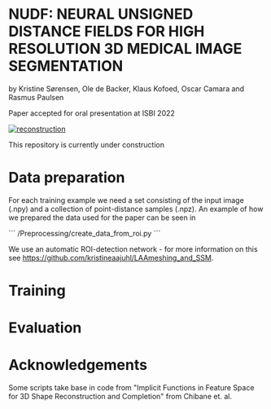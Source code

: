 # NUDF: NEURAL UNSIGNED DISTANCE FIELDS FOR HIGH RESOLUTION 3D MEDICAL IMAGE SEGMENTATION
by Kristine Sørensen, Ole de Backer, Klaus Kofoed, Oscar Camara and Rasmus Paulsen

Paper accepted for oral presentation at ISBI 2022 

[![reconstruction](results_v3_cropped.png)](results_v3_cropped.png)

This repository is currently under construction

# Data preparation
For each training example we need a set consisting of the input image (.npy) and a collection of point-distance samples (.npz).
An example of how we prepared the data used for the paper can be seen in 

´´´
/Preprocessing/create_data_from_roi.py
´´´

We use an automatic ROI-detection network - for more information on this see https://github.com/kristineaajuhl/LAAmeshing_and_SSM.

# Training 

# Evaluation

# Acknowledgements
Some scripts take base in code from "Implicit Functions in Feature Space for 3D Shape Reconstruction and Completion" from Chibane et. al. 


